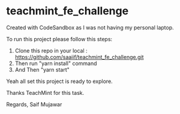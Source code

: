 # teachmint_fe_challenge
Created with CodeSandbox as I was not having my personal laptop.

To run this project please follow this steps:

1. Clone this repo in your local : https://github.com/saaiif/teachmint_fe_challenge.git
2. Then run "yarn install" command
3. And Then "yarn start"

Yeah all set this project is ready to explore.

Thanks TeachMint for this task.

Regards,
Saif Mujawar
